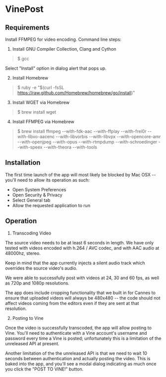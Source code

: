 VinePost
========

Requirements
------------

Install FFMPEG for video encoding. Command line steps:

1. Install GNU Compiler Collection, Clang and Cython
  > $ gcc

  Select "Install" option in dialog alert that pops up.

2. Install Homebrew
  > $ ruby -e "$(curl -fsSL https://raw.github.com/Homebrew/homebrew/go/install)"

3. Install WGET via Homebrew
  > $ brew install wget

4. Install FFMPEG via Homebrew

  > $ brew install ffmpeg --with-fdk-aac --with-ffplay --with-frei0r --with-libvo-aacenc --with-libvorbis --with-libvpx --with-opencore-amr --with-openjpeg --with-opus --with-rtmpdump --with-schroedinger --with-speex --with-theora --with-tools

Installation
------------

The first time launch of the app will most likely be blocked by Mac OSX -- you'll need to allow its operation as such:
- Open System Preferences
- Open Security & Privacy
- Select General tab
- Allow the requested application to run

Operation
---------

1. Transcoding Video

  The source video needs to be at least 6 seconds in length. We have only tested with videos encoded with h.264 / AVC codec, and with AAC audio at 48000hz, stereo.

  Keep in mind that the app currently injects a silent audio track which overrides the source video's audio.

  We were able to successfully post with videos at 24, 30 and 60 fps, as well as 720p and 1080p resolutions.

  The app does include cropping functionality that we built in for Cannes to ensure that uploaded videos will always be 480x480 -- the code should not affect videos coming from the editors even if they are sent at that resolution.


2. Posting to Vine

  Once the video is successfully transcoded, the app will allow posting to Vine. You'll need to authenticate with a Vine account's username and password every time a Vine is posted; unfortunately this is a limitation of the unreleased API at present.

  Another limitation of the the unreleased API is that we need to wait 10 seconds between authentication and actually posting the video. This is baked into the app, and you'll see a modal dialog indicating as much once you click the "POST TO VINE!" button.